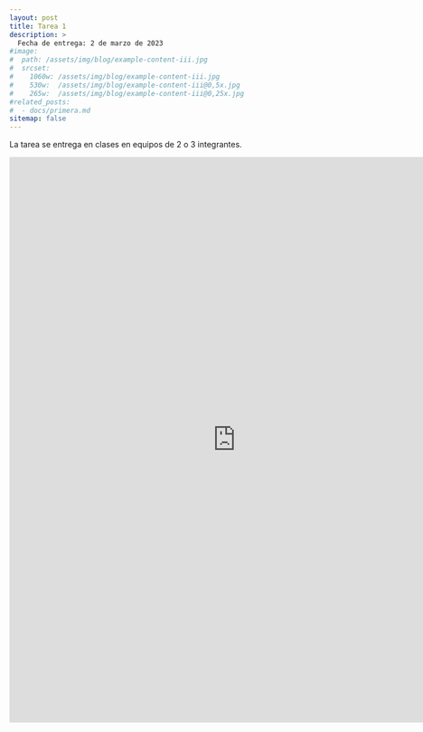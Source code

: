 ```yaml
---
layout: post
title: Tarea 1
description: >
  Fecha de entrega: 2 de marzo de 2023
#image: 
#  path: /assets/img/blog/example-content-iii.jpg
#  srcset:
#    1060w: /assets/img/blog/example-content-iii.jpg
#    530w:  /assets/img/blog/example-content-iii@0,5x.jpg
#    265w:  /assets/img/blog/example-content-iii@0,25x.jpg
#related_posts:
#  - docs/primera.md
sitemap: false
---
```


La tarea se entrega en clases en equipos de 2 o 3 integrantes.

<embed src="https://kargbu.github.io/cyl4318/pdfs/Tarea1.pdf" width="800" height="1000" type="application/pdf"/>